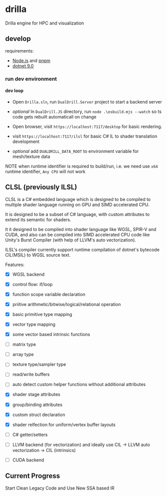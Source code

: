 # drilla

Drilla engine for HPC and visualization

## develop

requirements:

- [Node.js](https://nodejs.org/en) and [pnpm](https://pnpm.io/)
- [dotnet 9.0](https://dotnet.microsoft.com/en-us/download)

### run dev environment

#### dev loop

* Open `Drilla.sln`, run `DualDrill.Server` project to start a backend server

* _optional_ In `DualDrill.JS` directory, run `node .\esbuild.mjs --watch` so ts code gets rebuilt automaticall on change

* Open browser, visit `https://localhost:7117/desktop` for basic rendering. 

* visit `https://localhost:7117/ilsl` for basic C# IL to shader translation development

* _optional_ add `DUALDRILL_DATA_ROOT` to environment variable for mesh/texture data

NOTE when runtime identifier is required to build/run, i.e. we need use `x64` runtime identifier, `Any CPU` will not work

## CLSL (previously ILSL)

CLSL is a C# embedded language which is designed to be compiled to multiple shader language running on GPU and SIMD accelerated CPU.

It is designed to be a subset of C# language, with custom attributes to extend its semantic for shaders.

It it designed to be compiled into shader language like WGSL, SPIR-V and CUDA, and also can be compiled into SIMD accelerated CPU code like Unity's Burst Compiler (with help of LLVM's auto vectorization).

ILSL's compiler currently support runtime compilation of dotnet's bytecode CIL(MSIL) to WGSL source text.

Features:

- [x] WGSL backend
- [x] control flow: if/loop
- [x] function scope variable declaration
- [x] priitive arithmetic/bitwise/logical/relational operation
- [x] basic primitive type mapping
- [x] vector type mapping
- [x] some vector based intrinsic functions 
- [ ] matrix type
- [ ] array type
- [ ] texture type/sampler type
- [ ] read/write buffers
- [ ] auto detect custom helper functions without additional attributes
- [x] shader stage attributes
- [x] group/binding attributes
- [x] custom struct declaration
- [x] shader relfection for uniform/vertex buffer layouts
- [ ] C# getter/setters
- [ ] LLVM backend (for vectorization) and ideally use CIL -> LLVM auto vectorization -> CIL (intrinsics)
- [ ] CUDA backend


## Current Progress

Start Clean Legacy Code and Use New SSA based IR